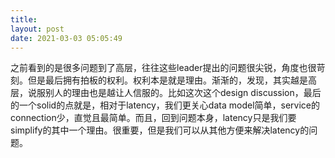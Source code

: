 ```yaml
---
title: 
layout: post
date: 2021-03-03 05:05:49
---
```


之前看到的是很多问题到了高层，往往这些leader提出的问题很尖锐，角度也很苛刻。但是最后拥有拍板的权利。权利本是就是理由。渐渐的，发现，其实越是高层，说服别人的理由也是越让人信服的。比如这次这个design discussion，最后的一个solid的点就是，相对于latency，我们更关心data model简单，service的connection少，直觉且最简单。而且，回到问题本身，latency只是我们要simplify的其中一个理由。很重要，但是我们可以从其他方便来解决latency的问题。

